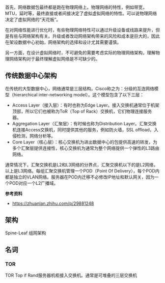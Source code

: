 首先，网络数据包最终都是跑在物理网络上。物理网络的特性，例如带宽，MTU，延时等，最终直接或者间接决定了虚拟虚拟网络的特性。可以说物理网络决定了虚拟网络的“天花板”。

在对网络性能进行优化时，有些物理网络特性可以通过升级设备或线路来提升，但是有些与网络架构有关。升级或者改动网络架构带来的风险和成本是巨大的，因此在架设数据中心初始，网络架构的选择和设计尤其需要谨慎。

另一方面，在设计虚拟网络时，不可避免的需要考虑实际的物理网络架构，理解物理网络架构对于最终理解虚拟网络是不可缺少的。

## 传统数据中心架构


在传统的大型数据中心，网络通常是三层结构。Cisco称之为：分级的互连网络模型（hierarchical inter-networking model）。这个模型包含了以下三层：

* Access Layer（接入层）：有时也称为Edge Layer。接入交换机通常位于机架顶部，所以它们也被称为ToR（Top of Rack）交换机，它们物理连接服务器。
* Aggregation Layer（汇聚层）：有时候也称为Distribution Layer。汇聚交换机连接Access交换机，同时提供其他的服务，例如防火墙，SSL offload，入侵检测，网络分析等。
* Core Layer（核心层）：核心交换机为进出数据中心的包提供高速的转发，为多个汇聚层提供连接性，核心交换机为通常为整个网络提供一个弹性的L3路由网络。


通常情况下，汇聚交换机是L2和L3网络的分界点，汇聚交换机以下的是L2网络，以上是L3网络。每组汇聚交换机管理一个POD（Point Of Delivery），每个POD内都是独立的VLAN网络。服务器在POD内迁移不必修改IP地址和默认网关，因为一个POD对应一个L2广播域。

**参考资料**

* https://zhuanlan.zhihu.com/p/29881248

## 架构

Spine-Leaf 组网架构

<!-- TODO -->

## 名词

### TOR

TOR Top if Rand服务器机柜接入交换机。通常是可堆叠的三层交换机